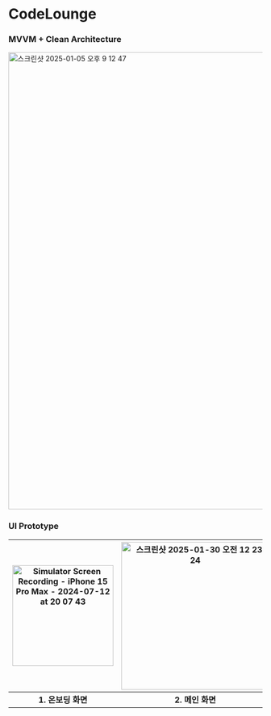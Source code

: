 #  CodeLounge

### MVVM + Clean Architecture
<img width="907" alt="스크린샷 2025-01-05 오후 9 12 47" src="https://github.com/user-attachments/assets/d90366e0-7203-4f1c-be88-1d6c657ca518" />

### UI Prototype
<img src="https://github.com/user-attachments/assets/f903ff96-e2e4-42fb-b7a0-ab3228b8d189" alt="Simulator Screen Recording - iPhone 15 Pro Max - 2024-07-12 at 20 07 43" style="width: 200px;"> | <img width="293" alt="스크린샷 2025-01-30 오전 12 23 24" src="https://github.com/user-attachments/assets/19a34174-ef06-4fb8-946a-0811d8be1392" /> | <img width="293" alt="스크린샷 2025-01-30 오전 12 23 40" src="https://github.com/user-attachments/assets/51a9434c-fce5-4e0e-bd6c-997946877298" />
:--------------:|:--------------:|:--------------:
**1. 온보딩 화면** |**2. 메인 화면** | **3. 상세 화면**









